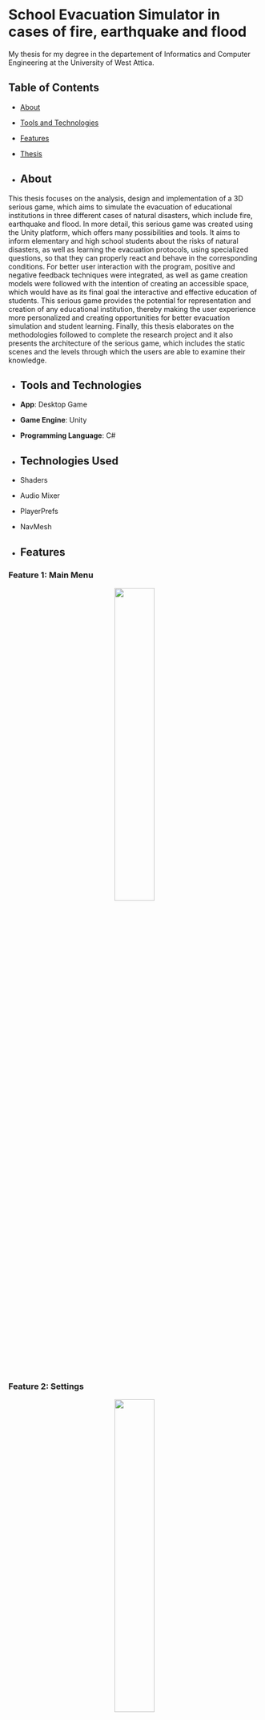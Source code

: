 # School Evacuation Simulator in cases of fire, earthquake and flood
My thesis for my degree in the departement of Informatics and Computer Engineering at the University of West Attica.

## Table of Contents
- [About](#about)
- [Tools and Technologies](#tools-and-technologies)
- [Features](#features)
- [Thesis](#thesis)

- ## About
This thesis focuses on the analysis, design and implementation of a 3D 
serious game, which aims to simulate the evacuation of educational institutions in 
three different cases of natural disasters, which include fire, earthquake and flood.
In more detail, this serious game was created using the Unity platform, which 
offers many possibilities and tools. It aims to inform elementary and high school 
students about the risks of natural disasters, as well as learning the evacuation
protocols, using specialized questions, so that they can properly react and behave
in the corresponding conditions. For better user interaction with the program, 
positive and negative feedback techniques were integrated, as well as game 
creation models were followed with the intention of creating an accessible space, 
which would have as its final goal the interactive and effective education of students.
This serious game provides the potential for representation and creation of
any educational institution, thereby making the user experience more personalized 
and creating opportunities for better evacuation simulation and student learning. 
Finally, this thesis elaborates on the methodologies followed to complete the 
research project and it also presents the architecture of the serious game, which 
includes the static scenes and the levels through which the users are able to 
examine their knowledge.

- ## Tools and Technologies
- **App**: Desktop Game
- **Game Engine**: Unity
- **Programming Language**: C#

- ## Technologies Used
- Shaders
- Audio Mixer
- PlayerPrefs
- NavMesh

- ## Features
### Feature 1: Main Menu

<div align="center"> <img src="https://github.com/SofiaBili/school-evacuation-sim/assets/88043091/4fc2af18-bead-46f4-83e7-53b5794759d9" width="40%"></div>

### Feature 2: Settings
<div align="center"> <img src="https://github.com/SofiaBili/school-evacuation-sim/assets/88043091/e27b03ed-bd59-45b5-a77e-4a3702bfbb5f" width="40%"></div>

### Feature 3: Choose default or custom school
<div align="center"> <img src="https://github.com/SofiaBili/school-evacuation-sim/assets/88043091/9d312eca-23a7-4b09-87b8-bc8f81c5643a" width="40%"></div>

### Feature 4: Create custom school
<div align="center"> <img src="https://github.com/SofiaBili/school-evacuation-sim/assets/88043091/b3d389a4-a292-4745-a358-1c103da59548" width="40%"></div>

#### Example of a two story school
<div align="center"> <img src="https://github.com/SofiaBili/school-evacuation-sim/assets/88043091/799369b2-a204-43ab-a653-fe50d8a8c9e6" width="40%"></div>

### Feature 5: Available custom rooms 
1->class, 2->elavator, 3.->door
<div align="center">
  <img src="https://github.com/SofiaBili/school-evacuation-sim/assets/88043091/5e3b7568-ace0-4ad2-ac74-3c3af6eacd86" width="20%">
  <img src="https://github.com/SofiaBili/school-evacuation-sim/assets/88043091/0aa1e808-75f9-402a-9428-87cb983e8157" width="20%">
  <img src="https://github.com/SofiaBili/school-evacuation-sim/assets/88043091/3b93b382-0110-45a3-96c9-fae8f2a32915" width="20%">
</div>
4->informatics room, 5->laboratory, 6.->stairs
<div align="center">
  <img src="https://github.com/SofiaBili/school-evacuation-sim/assets/88043091/611a256d-473f-489c-9816-bdb66973f813" width="20%">
  <img src="https://github.com/SofiaBili/school-evacuation-sim/assets/88043091/44180b42-b6de-4561-bd48-6cb2a0f0d668" width="20%">
  <img src="https://github.com/SofiaBili/school-evacuation-sim/assets/88043091/07cff8d8-9d89-4484-8fcf-cc1335aa7560" width="20%">
</div>
7->theater room, 8->wc
<div align="center">
  <img src="https://github.com/SofiaBili/school-evacuation-sim/assets/88043091/45b9f6c4-dd93-4657-ba6e-6a8c6f8dc9d5" width="20%">
  <img src="https://github.com/SofiaBili/school-evacuation-sim/assets/88043091/3f0268dd-7ff3-4943-9791-5c456961615f" width="20%">
</div>

### Feature 6: Choose evacuation case
<div align="center"> <img src="https://github.com/SofiaBili/school-evacuation-sim/assets/88043091/51befa9b-5f43-4ba8-88fa-0e03d77fe1ce" width="40%"></div>

### Feature 7: Choose character
<div align="center">
  <img src="https://github.com/SofiaBili/school-evacuation-sim/assets/88043091/98d6faa0-3139-46c9-a348-f65da22537b9" width="20%">
  <img src="https://github.com/SofiaBili/school-evacuation-sim/assets/88043091/ed699e14-292a-4430-a719-cb27dd453100" width="20%">
</div>

### Feature 8: Mini Map and in-game Map
<div align="center"> <img src="https://github.com/SofiaBili/school-evacuation-sim/assets/88043091/0051a617-33f7-43af-92f5-20942904ffd3" width="40%"></div>

### Feature 9: Animated user guide in-game
<div align="center"> <img src="https://github.com/SofiaBili/school-evacuation-sim/assets/88043091/094a8957-dca6-4b10-8e1d-111f29152d70" width="60%"></div>

- ## Evacuation in case of Fire
### Fire in the lab room
<div align="center"> <img src="https://github.com/SofiaBili/school-evacuation-sim/assets/88043091/4c168c8e-bdc6-4dce-8a2e-98e5049bf340" width="60%"></div>

### Example of Questions
<div align="center">
  <img src="https://github.com/SofiaBili/school-evacuation-sim/assets/88043091/10262e05-82a2-4d68-9848-4fd49297326d" width="26.5%">
  <img src="https://github.com/SofiaBili/school-evacuation-sim/assets/88043091/b3de36da-ed63-4216-b656-e5ed947e5b7b" width="21%">
  <img src="https://github.com/SofiaBili/school-evacuation-sim/assets/88043091/40b64390-8f48-4061-b9e6-8762815b82b1" width="20%">
</div>

### Scene for losing and winning
<div align="center"> <img src="https://github.com/SofiaBili/school-evacuation-sim/assets/88043091/53a72de7-e418-4a49-94c3-001ab321cfc2" width="60%"></div>

- ## Evacuation in case of Earthquake
### Earthquake Animation
<div align="center"> <img src="https://github.com/SofiaBili/school-evacuation-sim/assets/88043091/50be8ef0-1230-41f6-a26c-75f50b6791f1" width="40%"></div>

### Example of Questions
<div align="center"> <img src="https://github.com/SofiaBili/school-evacuation-sim/assets/88043091/5ef0140b-b921-4e2e-b2ac-621df4d4c75b" width="60%"></div>

### Scene for winning
<div align="center"> <img src="https://github.com/SofiaBili/school-evacuation-sim/assets/88043091/6722eaec-b09e-44d4-b4aa-a0841b0d9b78" width="40%"></div>

- ## Evacuation in case of Flood
### Water Animation
<div align="center"> <img src="https://github.com/SofiaBili/school-evacuation-sim/assets/88043091/5272739d-e33e-4c4d-9058-cf50a556aef7" width="60%"></div>

### Example of Questions
<div align="center"> <img src="https://github.com/SofiaBili/school-evacuation-sim/assets/88043091/825b24e5-f897-40fc-9701-15d90f321c4b" width="40%"></div>

### Scene for losing
<div align="center"> <img src="https://github.com/SofiaBili/school-evacuation-sim/assets/88043091/81b11273-5a01-4030-ba0a-93ead58973d0" width="40%"></div>

- ## Thesis
[Thesis uploaded on university library](https://polynoe.lib.uniwa.gr/xmlui/bitstream/handle/11400/4769/Bili_18390070.pdf?sequence=1&isAllowed=y)
